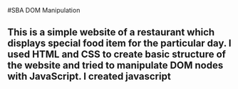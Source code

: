 #SBA DOM Manipulation
## This is a simple website of a restaurant which displays special food item for the particular day. I used HTML and CSS to create basic structure of the website and tried to manipulate DOM nodes with JavaScript. I created javascript 